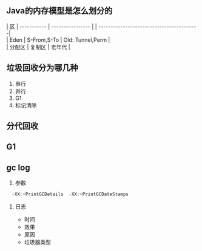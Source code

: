 ## Java的内存模型是怎么划分的

| 区 | ----------- | ---------------- |
| -----------------------------------------|  
| Eden    | S-From,S-To | Old: Tunnel,Perm |  
| 分配区   | 复制区       | 老年代            |

## 垃圾回收分为哪几种

1. 串行
2. 并行
3. G1
4. 标记清除

## 分代回收

## G1

## gc log

1. 参数

```java
  -XX:+PrintGCDetails  -XX:+PrintGCDateStamps
```

1. 日志

   * 时间
   * 效果
   * 原因
   * 垃圾器类型



